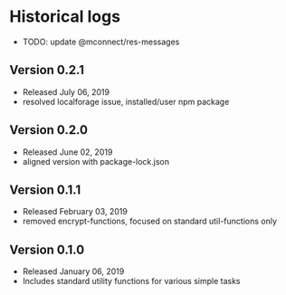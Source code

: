# Historical logs

- TODO: update @mconnect/res-messages

## Version 0.2.1
- Released July 06, 2019
- resolved localforage issue, installed/user npm package


## Version 0.2.0
- Released June 02, 2019
- aligned version with package-lock.json

## Version 0.1.1
- Released February 03, 2019
- removed encrypt-functions, focused on standard util-functions only

## Version 0.1.0
- Released January 06, 2019
- Includes standard utility functions for various simple tasks

